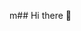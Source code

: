 m## Hi there 👋

<!--
**jee187-del/jee187-del** is a ✨ _special_ ✨ repository because its `README.md` (this file) appears on your GitHub profile.

Here are some ideas to get you started:

- 🔭 I’m currently working on ...
- 🌱 I’m currently learning ...
- 👯 I’m looking to collaborate on ...
- 🤔 I’m looking for help with ...
- 💬 Ask me about ...johnnycassh@gmail.com


- 📫 How to reach me: ...
- 😄 Pronouns: ...johnnycassh@gmail.com
- ⚡ Fun fact: ...johnnycassh@gmail.com
-->
